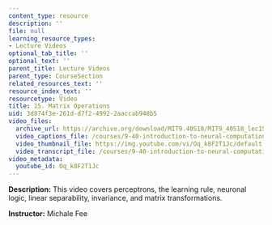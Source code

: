 ```yaml
---
content_type: resource
description: ''
file: null
learning_resource_types:
- Lecture Videos
optional_tab_title: ''
optional_text: ''
parent_title: Lecture Videos
parent_type: CourseSection
related_resources_text: ''
resource_index_text: ''
resourcetype: Video
title: 15. Matrix Operations
uid: 3d874f3e-261d-d7f2-4992-2aaccab948b5
video_files:
  archive_url: https://archive.org/download/MIT9.40S18/MIT9_40S18_lec15_300k.mp4
  video_captions_file: /courses/9-40-introduction-to-neural-computation-spring-2018/723289880c3c5da69522e0352b6d91e3_Oq_k8F2T1Jc.vtt
  video_thumbnail_file: https://img.youtube.com/vi/Oq_k8F2T1Jc/default.jpg
  video_transcript_file: /courses/9-40-introduction-to-neural-computation-spring-2018/b73e668f6cfc84ff211a069858c19479_Oq_k8F2T1Jc.pdf
video_metadata:
  youtube_id: Oq_k8F2T1Jc
---
```


**Description:** This video covers perceptrons, the learning rule, neuronal logic, linear separability, invariance, and matrix transformations.

**Instructor:** Michale Fee